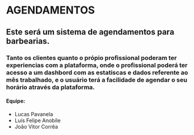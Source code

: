 # AGENDAMENTOS

## Este será um sistema de agendamentos para barbearias.

### Tanto os clientes quanto o própio profissional poderam ter experiencias com a plataforma, onde o profissional poderá ter acesso a um dashbord com as estatiscas e dados referente ao mês trabalhado, e o usuário terá a facilidade de agendar o seu horário através da plataforma.

#### Equipe: 
 * Lucas Pavanela
 * Luís Felipe Anobile
 * João Vitor Corrêa



